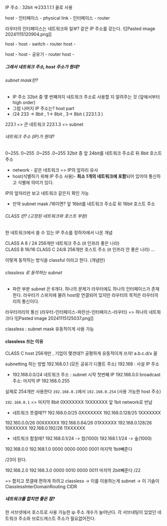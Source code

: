 IP 주소 : 32bit =>233.1.1.1 꼴로 사용

host - 인터페이스 -  physical link - 인터페이스 - router 

라우터의 인터페이스는 네트워크와 일부? 같은 IP 주소를 갖는다.
![[Pasted image 20241115120904.png]]

host - 
host - switch - router
host - 

host - 
host -  공유기 - router
host - 

##### 그래서 네트워크 주소, host 주소가 뭔데?
###### subnet mask란? 
- IP 주소 32bit 중 몇 번째까지 네트워크 주소로 사용할 지 알려주는 것 (앞에서부터 high order)
- 그럼 나머지 IP 주소는? host part
- /24 233 -> 8bit , 1-> 8bit , 3-> 8bit ( 223.1.3 )

223.1 => 큰 네트워크
223.1.3 => subnet

###### 네트워크 주소 (IP)가 뭔데?
0~255. 0~255 .0~255 .0~255 32bit 중 앞 24bit를 네트워크 주소로 뒤 8bit 호스트 주소
- network - 같은 네트워크 => IP의 앞자리 유사
- host(식별하기 위해 IP 주소 사용)- **최소 1개의 네트워크에 포함**되어 있어야 통신하고 식별에 의미가 있다.

IP의 앞자리만 보고 네트워크 같은지 확인 가능

- 만약 subnet mask /16이면?
앞 16bit를 네트워크 주소로 뒤 16bit 호스트 주소

###### CLASS 란? (고정된 네트워크와 호스트 부분)
한 네트워크에서 쓸 수 있는 IP 주소를 정하자에서 나온 개념

CLASS A 8 / 24 256개만 네트워크 주소  (it 인프라 좋은 나라)  
CLASS B 16/16 
CLASS C 24/8 256개만 호스트 주소 (it 인프라 안 좋은 나라) 
... 

이렇게 동작하는 방식을 classful 이라고 한다.  (개념만)

###### classless 로 동작하는 subnet

- 파란 부분 subnet 은 6개다. 하나의 문제가 라우터에도 하나의 인터페이스가 존재한다. 라우터가 스위치에 물려 host랑 연결되어 있지만 라우터의 목적은 라우터끼리의 통신이다.

라우터끼리의 통신 (라우터-인터페이스-파란선-인터페이스-라우터) => 하나의 네트워크다
![[Pasted image 20241115125037.png]]


classless : subnet mask 유동적이게 사용 가능

#### classless 쓰는 이유
CLASS C host 256개만 , 기업이 몇갠데?! 공평하게 유동적이게 쓰자!
a.b.c.d/x 꼴

subnetting 하는 방법
192.168.0.1 (모든 공유기 디폴트 주소)
192.168 : 사설 IP 주소 

- 192.168.0.0/24
네트워크 주소 : subnet 시작 첫번째 IP 192.168.0.0
broadcast 주소: 마지막 IP 192.168.0.255

실제로 254개만 사용한다 `192.168.0.1`에서 `192.168.0.254` (사용 가능한 host 주소)

 `192.168.0.1`
 => 마지막 8bit 0XXXXXXX 1XXXXXXX
 앞 1bit network로 반납
 
 - 네트워크 쪼갤때??
192.168.0.0/25  0XXXXXXX
192.168.0.128/25 1XXXXXXX

192.160.0.0/26 00XXXXXX
192.168.0.64/26 01XXXXXX
192.168.0.128/26 10XXXXXX
192.168.0.192/26 11XXXXXX

- 네트워크 합칠때?
192.168.0.1/24 -> 컴(1000)
192.168.1.1/24 -> 솦(1000)

192.168.0.0 192.168.1.0
0000 0000
0000 0001
마지막 1bit빼준다

/23이 된다. 

192.168.2.0 192.168.3.0
0000 0010
0000 0011
마지막 2bit빼준다
/22

=> 합치고 쪼갤때 편하게 하려고 classless -> 이를 이용하는게 subnet -> 이 기술이 ClasslessInterDomainRouting CIDR


##### 네트워크를 합치면 좋은 점?
한 서브넷에서 호스트로 사용 가능한 ip 주소 개수가 늘어난다. 각 서브네팅이 있었던 네트워크 주소와 브로드캐스트 주소가 필요없어진다. 










